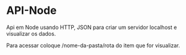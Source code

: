 # API-Node
Api em Node usando HTTP, JSON para criar um servidor localhost e visualizar os dados.


Para acessar coloque /nome-da-pasta/rota do item que for visualizar.
